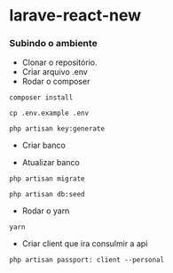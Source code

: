 # larave-react-new

### Subindo o ambiente ###
* Clonar o repositório.
* Criar arquivo .env
* Rodar o composer
```
composer install
```
```
cp .env.example .env
```
```
php artisan key:generate
```
* Criar banco 

* Atualizar banco
```
php artisan migrate
```
```
php artisan db:seed
```

* Rodar o yarn
```
yarn
```

* Criar client que ira consulmir a api
```
php artisan passport: client --personal
```
